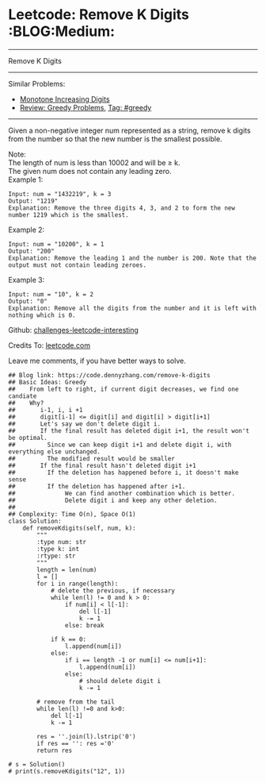 # Leetcode: Remove K Digits     :BLOG:Medium:


---

Remove K Digits  

---

Similar Problems:  
-   [Monotone Increasing Digits](https://code.dennyzhang.com/monotone-increasing-digits)
-   [Review: Greedy Problems](https://code.dennyzhang.com/review-greedy), [Tag: #greedy](https://code.dennyzhang.com/tag/greedy)

---

Given a non-negative integer num represented as a string, remove k digits from the number so that the new number is the smallest possible.  

Note:  
The length of num is less than 10002 and will be ≥ k.  
The given num does not contain any leading zero.  
Example 1:  

    Input: num = "1432219", k = 3
    Output: "1219"
    Explanation: Remove the three digits 4, 3, and 2 to form the new number 1219 which is the smallest.

Example 2:  

    Input: num = "10200", k = 1
    Output: "200"
    Explanation: Remove the leading 1 and the number is 200. Note that the output must not contain leading zeroes.

Example 3:  

    Input: num = "10", k = 2
    Output: "0"
    Explanation: Remove all the digits from the number and it is left with nothing which is 0.

Github: [challenges-leetcode-interesting](https://github.com/DennyZhang/challenges-leetcode-interesting/tree/master/remove-k-digits)  

Credits To: [leetcode.com](https://leetcode.com/problems/remove-k-digits/description/)  

Leave me comments, if you have better ways to solve.  

    ## Blog link: https://code.dennyzhang.com/remove-k-digits
    ## Basic Ideas: Greedy
    ##    From left to right, if current digit decreases, we find one candiate
    ##    Why?
    ##       i-1, i, i +1
    ##       digit[i-1] <= digit[i] and digit[i] > digit[i+1]
    ##       Let's say we don't delete digit i.
    ##       If the final result has deleted digit i+1, the result won't be optimal. 
    ##         Since we can keep digit i+1 and delete digit i, with everything else unchanged.
    ##         The modified result would be smaller
    ##       If the final result hasn't deleted digit i+1
    ##         If the deletion has happened before i, it doesn't make sense
    ##         If the deletion has happened after i+1. 
    ##              We can find another combination which is better. 
    ##              Delete digit i and keep any other deletion.
    ##
    ## Complexity: Time O(n), Space O(1)
    class Solution:
        def removeKdigits(self, num, k):
            """
            :type num: str
            :type k: int
            :rtype: str
            """
            length = len(num)
            l = []
            for i in range(length):
                # delete the previous, if necessary
                while len(l) != 0 and k > 0:
                    if num[i] < l[-1]:
                        del l[-1]
                        k -= 1
                    else: break
    
                if k == 0:
                    l.append(num[i])
                else:
                    if i == length -1 or num[i] <= num[i+1]:
                        l.append(num[i])
                    else:
                        # should delete digit i
                        k -= 1
    
            # remove from the tail
            while len(l) !=0 and k>0:
                del l[-1]
                k -= 1
    
            res = ''.join(l).lstrip('0')
            if res == '': res ='0'
            return res
    
    # s = Solution()
    # print(s.removeKdigits("12", 1))